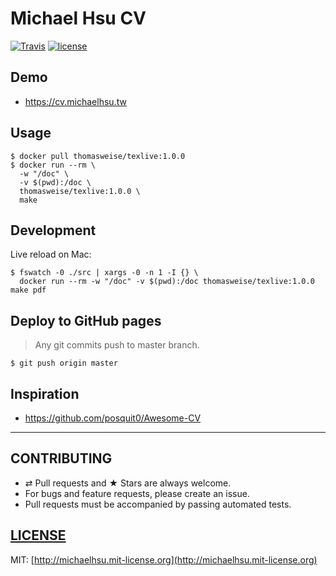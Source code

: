 # Michael Hsu CV

[![Travis][travis-badge]][travis]
[![license][license-badge]][license]

## Demo

- https://cv.michaelhsu.tw

## Usage

```shell
$ docker pull thomasweise/texlive:1.0.0
$ docker run --rm \
  -w "/doc" \
  -v $(pwd):/doc \
  thomasweise/texlive:1.0.0 \
  make
```

## Development

Live reload on Mac:

```
$ fswatch -0 ./src | xargs -0 -n 1 -I {} \
  docker run --rm -w "/doc" -v $(pwd):/doc thomasweise/texlive:1.0.0 make pdf
```

## Deploy to GitHub pages

> Any git commits push to master branch.

```shell
$ git push origin master
```

## Inspiration

- https://github.com/posquit0/Awesome-CV

---

## CONTRIBUTING

- ⇄ Pull requests and ★ Stars are always welcome.
- For bugs and feature requests, please create an issue.
- Pull requests must be accompanied by passing automated tests.

## [LICENSE](LICENSE)

MIT: [http://michaelhsu.mit-license.org](http://michaelhsu.mit-license.org)

[travis-badge]: https://travis-ci.com/evenchange4/cv.svg?branch=master
[travis]: https://travis-ci.com/evenchange4/cv
[license-badge]: https://img.shields.io/github/license/evenchange4/cv.svg?style=flat-square
[license]: http://michaelhsu.mit-license.org/
